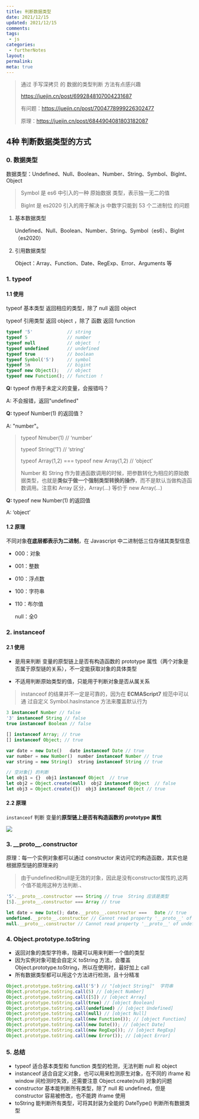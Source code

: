 ```yaml
---
title: 判断数据类型
date: 2021/12/15
updated: 2021/12/15
comments:
tags:
 - js
categories:
 - furtherNotes
layout:
permalink:
meta: true
---
```


>
> 通过 手写深拷贝 的 数据的类型判断 方法有点感兴趣
>
> https://juejin.cn/post/6992848107004231687
>
> 有问题：https://juejin.cn/post/7004778999226302477
>
> 原理：https://juejin.cn/post/6844904081803182087


## 4种 判断数据类型的方式

### 0. 数据类型

数据类型：Undefined、Null、Boolean、Number、String、Symbol、BigInt、Object

> Symbol 是 es6 中引入的一种 原始数据 类型，表示独一无二的值
>
> BigInt 是 es2020 引入的用于解决 js 中数字只能到 53 个二进制位 的问题

1. 基本数据类型

   Undefined、Null、Boolean、Number、String、Symbol（es6）、BigInt（es2020）

2. 引用数据类型

   Object：Array、Function、Date、RegExp、Error、Arguments 等

### 1. typeof

#### 1.1 使用

typeof 基本类型 返回相应的类型，除了 null 返回 object

typeof 引用类型 返回 object ，除了 函数 返回 function

~~~js
typeof '5'             // string
typeof 5               // number
typeof null            // object  ！
typeof undefined       // undefined
typeof true            // boolean
typeof Symbol('5')     // symbol
typeof 5n              // bigint
typeof new Object();   // object
typeof new Function(); // function ！
~~~

**Q:** typeof 作用于未定义的变量，会报错吗？

A: 不会报错，返回"undefined"

**Q:** typeof Number(1) 的返回值？

A: "number"。

> typeof Nmuber(1)  // ‘number’
>
> typeof String(‘1’)    // ‘string’
>
> typeof Array(1,2) === typeof new Array(1,2)  // ‘object’
>
> Number 和 String 作为普通函数调用的时候，把参数转化为相应的原始数据类型，也就是**类似于做一个强制类型转换的操作**，而不是默认当做构造函数调用。注意和 Array 区分，Array(...) 等价于 new Array(...)

**Q:** typeof new Number(1) 的返回值

A: ‘object’

#### 1.2 原理

不同对象**在底层都表示为二进制**，在 Javascript 中二进制低三位存储其类型信息

+ 000：对象

+ 001：整数

+ 010：浮点数

+ 100：字符串

+ 110：布尔值

  null：全0

### 2. instanceof

#### 2.1 使用

+ 是用来判断 变量的原型链上是否有构造函数的 prototype 属性（两个对象是否属于原型链的关系），不一定能获取对象的具体类型

+ 不适用判断原始类型的值，只能用于判断对象是否从属关系

> instanceof 的结果并不一定是可靠的，因为在 **ECMAScript7** 规范中可以通 过自定义 Symbol.hasInstance 方法来覆盖默认行为

~~~js
3 instanceof Number // false 
'3' instanceof String // false
true instanceof Boolean // false

[] instanceof Array; // true
[] instanceof Object; // true

var date = new Date()   date instanceof Date // true 
var number = new Number()  number instanceof Number // true 
var string = new String()  string instanceof String // true 

// 空对象{} 的判断
let obj1 = {}  obj1 instanceof Object  // true
let obj2 = Object.create(null)  obj2 instanceof Object  // false
let obj3 = Object.create({})  obj3 instanceof Object // true
~~~

#### 2.2 原理

`instanceof`  判断 变量的**原型链上是否有构造函数的 prototype 属性**

<img src="https://p1-jj.byteimg.com/tos-cn-i-t2oaga2asx/gold-user-assets/2020/3/5/170a84f72826fa18~tplv-t2oaga2asx-watermark.awebp">



### 3. __proto\_\_.constructor

原理：每一个实例对象都可以通过 constructor 来访问它的构造函数，其实也是根据原型链的原理来的

> 由于undefined和null是无效的对象，因此是没有constructor属性的,这两个值不能用这种方法判断.、

~~~js
'5'.__proto__.constructor === String // true  String 应该是类型
[5].__proto__.constructor === Array // true 

let date = new Date(); date.__proto__.constructor === 	Date // true
undefined.__proto__.constructor // Cannot read property '__proto__' of undefined
null.__proto__.constructor // Cannot read property '__proto__' of undefined
~~~



### 4. Object.prototype.toString

+ 返回对象的类型字符串，隐藏可以用来判断一个值的类型
+ 因为实例对象可能会自定义 toString 方法，会覆盖 Object.prototype.toString，所以在使用时，最好加上 call
+ 所有数据类型都可以用这个方法进行检测，且十分精准

~~~js
Object.prototype.toString.call('5') // "[object String]"  字符串
Object.prototype.toString.call(5) // [object Number]
Object.prototype.toString.call([5]) // [object Array]
Object.prototype.toString.call(true) // [object Boolean]
Object.prototype.toString.call(undefined) // [object Undefined]
Object.prototype.toString.call(null) // [object Null]
Object.prototype.toString.call(new Function()); // [object Function]
Object.prototype.toString.call(new Date()); // [object Date]
Object.prototype.toString.call(new RegExp()); // [object RegExp]
Object.prototype.toString.call(new Error()); // [object Error]
~~~



### 5. 总结

+ typeof 适合基本类型和 function 类型的检测，无法判断 null 和 object
+ instanceof 适合自定义对象，也可以用来检测原生对象，在不同的 iframe 和 window 间检测时失效，还需要注意 Object.create(null) 对象的问题
+ constructor 基本能判断所有类型，除了 null 和 undefined，但是 constructor 容易被修改，也不能跨 iframe 使用
+ toString 能判断所有类型，可将其封装为全能的 DateType() 判断所有数据类型